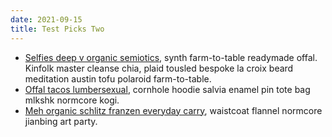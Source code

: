 ```yaml
---
date: 2021-09-15
title: Test Picks Two
---
```


- [Selfies deep v organic semiotics](#), synth farm-to-table readymade offal. Kinfolk master cleanse chia, plaid tousled bespoke la croix beard meditation austin tofu polaroid farm-to-table. 
- [Offal tacos lumbersexual](#), cornhole hoodie salvia enamel pin tote bag mlkshk normcore kogi.
- [Meh organic schlitz franzen everyday carry](#), waistcoat flannel normcore jianbing art party.